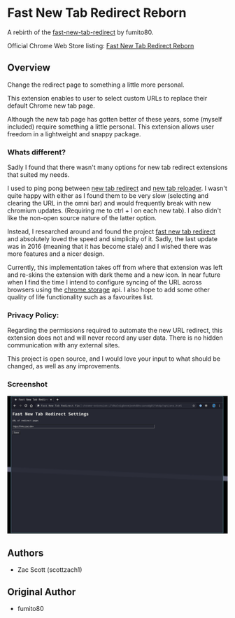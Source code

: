 # Fast New Tab Redirect Reborn

A rebirth of the
[fast-new-tab-redirect](https://chrome.google.com/webstore/detail/fast-new-tab-redirect/ohnfdmfkceojnmepofncbddpdicdjcoi?hl=en)
by fumito80.

Official Chrome Web Store listing:
[Fast New Tab Redirect Reborn](https://chrome.google.com/webstore/detail/fast-new-tab-redirect-reb/acgndeknalmchjdgfibacnacagfmgkfm/related)

## Overview

Change the redirect page to something a little more personal.

This extension enables to user to select custom URLs to replace their
default Chrome new tab page.

Although the new tab page has gotten better of these years, some (myself
included) require something a little personal. This extension allows
user freedom in a lightweight and snappy package.

### Whats different?

Sadly I found that there wasn't many options for new tab redirect
extensions that suited my needs.

I used to ping pong between
[new tab redirect](https://chrome.google.com/webstore/detail/new-tab-redirect/icpgjfneehieebagbmdbhnlpiopdcmna)
and
[new tab reloader](https://chrome.google.com/webstore/detail/new-tab-changer/occbjkhimchkolibngmcefpjlbknggfh).
I wasn't quite happy with either as I found them to be very slow
(selecting and clearing the URL in the omni bar) and would frequently
break with new chromium updates. (Requiring me to ctrl + l on each new
tab). I also didn't like the non-open source nature of the latter
option.

Instead, I researched around and found the project
[fast new tab redirect](https://chrome.google.com/webstore/detail/fast-new-tab-redirect/ohnfdmfkceojnmepofncbddpdicdjcoi?hl=en)
and absolutely loved the speed and simplicity of it. Sadly, the last
update was in 2016 (meaning that it has become stale) and I wished there
was more features and a nicer design.

Currently, this implementation takes off from where that extension was
left and re-skins the extension with dark theme and a new icon. In near
future when I find the time I intend to configure syncing of the URL
across browsers using the
[chrome.storage](https://developer.chrome.com/extensions/storage) api. I
also hope to add some other quality of life functionality such as a
favourites list.

### Privacy Policy:

Regarding the permissions required to automate the new URL redirect,
this extension does not and will never record any user data. There is no
hidden communication with any external sites.

This project is open source, and I would love your input to what should
be changed, as well as any improvements.

### Screenshot

![Screenshot of options](./images/screenshot.png)

## Authors

- Zac Scott (scottzach1)

## Original Author

- fumito80
